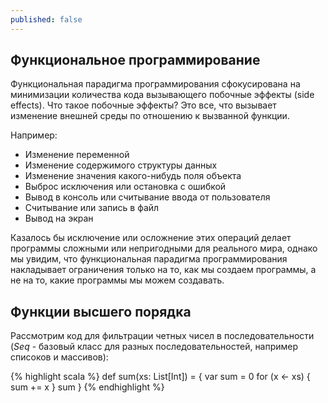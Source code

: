 ```yaml
---
published: false
---
```


## Функциональное программирование

Функциональная парадигма программирования сфокусирована на минимизации количества кода вызывающего побочные эффекты (side effects).
Что такое побочные эффекты? Это все, что вызывает изменение внешней среды по отношению к вызванной функции.

Например:

- Изменение переменной
- Изменение содержимого структуры данных
- Изменение значения какого-нибудь поля объекта
- Выброс исключения или остановка с ошибкой
- Вывод в консоль или считывание ввода от пользователя
- Считывание или запись в файл
- Вывод на экран

Казалось бы исключение или осложнение этих операций делает программы сложными или непригодными для реального мира, однако мы увидим, что функциональная парадигма программирования накладывает ограничения только на то, как мы создаем программы, а не на то, какие программы мы можем создавать.

## Функции высшего порядка

Рассмотрим код для фильтрации четных чисел в последовательности (*Seq* - базовый класс для разных последовательностей, например списоков и массивов):

{% highlight scala %}
def sum(xs: List[Int]) = {
  var sum = 0
  for (x <- xs) {
    sum += x
  }
  sum
}
{% endhighlight %}
